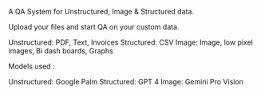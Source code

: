 A QA System for Unstructured, Image & Structured data.

Upload your files and start QA on your custom data.

Unstructured: PDF, Text, Invoices
Structured: CSV
Image: Image, low pixel images, Bi dash boards, Graphs

Models used :

Unstructured: Google Palm
Structured: GPT 4
Image: Gemini Pro Vision

